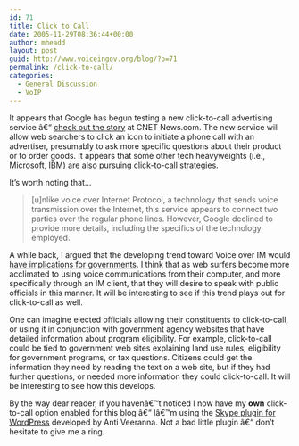 ```yaml
---
id: 71
title: Click to Call
date: 2005-11-29T08:36:44+00:00
author: mheadd
layout: post
guid: http://www.voiceingov.org/blog/?p=71
permalink: /click-to-call/
categories:
  - General Discussion
  - VoIP
---
```

It appears that Google has begun testing a new click-to-call advertising service â€“ [check out the story](http://news.com.com/Hello%2C+this+is+Google%2C+your+operator%2C+speaking/2100-1032_3-5974318.html?tag=nefd.top) at CNET News.com. The new service will allow web searchers to click an icon to initiate a phone call with an advertiser, presumably to ask more specific questions about their product or to order goods. It appears that some other tech heavyweights (i.e., Microsoft, IBM) are also pursuing click-to-call strategies.

It&#8217;s worth noting that&#8230;

> [u]nlike voice over Internet Protocol, a technology that sends voice transmission over the Internet, this service appears to connect two parties over the regular phone lines. However, Google declined to provide more details, including the specifics of the technology employed.

A while back, I argued that the developing trend toward Voice over IM would [have implications for governments](http://www.voiceingov.org/blog/?p=63). I think that as web surfers become more acclimated to using voice communications from their computer, and more specifically through an IM client, that they will desire to speak with public officials in this manner. It will be interesting to see if this trend plays out for click-to-call as well.

One can imagine elected officials allowing their constituents to click-to-call, or using it in conjunction with government agency websites that have detailed information about program eligibility. For example, click-to-call could be tied to government web sites explaining land use rules, eligibility for government programs, or tax questions. Citizens could get the information they need by reading the text on a web site, but if they had further questions, or needed more information they could click-to-call. It will be interesting to see how this develops.

By the way dear reader, if you havenâ€™t noticed I now have my **own** click-to-call option enabled for this blog â€“ Iâ€™m using the [Skype plugin for WordPress](http://anti.masendav.com/2005/11/skype-button-for-wordpress/) developed by Anti Veeranna. Not a bad little plugin â€“ don&#8217;t hesitate to give me a ring.